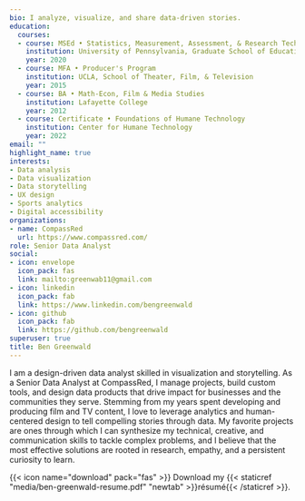 ```yaml
---
bio: I analyze, visualize, and share data-driven stories. 
education:
  courses:
  - course: MSEd • Statistics, Measurement, Assessment, & Research Technology
    institution: University of Pennsylvania, Graduate School of Education
    year: 2020
  - course: MFA • Producer's Program
    institution: UCLA, School of Theater, Film, & Television
    year: 2015
  - course: BA • Math-Econ, Film & Media Studies
    institution: Lafayette College
    year: 2012
  - course: Certificate • Foundations of Humane Technology
    institution: Center for Humane Technology
    year: 2022
email: ""
highlight_name: true
interests:
- Data analysis
- Data visualization
- Data storytelling
- UX design
- Sports analytics
- Digital accessibility
organizations:
- name: CompassRed
  url: https://www.compassred.com/
role: Senior Data Analyst
social:
- icon: envelope
  icon_pack: fas
  link: mailto:greenwab11@gmail.com
- icon: linkedin
  icon_pack: fab
  link: https://www.linkedin.com/bengreenwald
- icon: github
  icon_pack: fab
  link: https://github.com/bengreenwald
superuser: true
title: Ben Greenwald
---
```


I am a design-driven data analyst skilled in visualization and storytelling. As a Senior Data Analyst at CompassRed, I manage projects, build custom tools, and design data products that drive impact for businesses and the communities they serve. Stemming from my years spent developing and producing film and TV content, I love to leverage analytics and human-centered design to tell compelling stories through data. My favorite projects are ones through which I can synthesize my technical, creative, and communication skills to tackle complex problems, and I believe that the most effective solutions are rooted in research, empathy, and a persistent curiosity to learn. 

{{< icon name="download" pack="fas" >}} Download my {{< staticref "media/ben-greenwald-resume.pdf" "newtab" >}}résumé{{< /staticref >}}.
